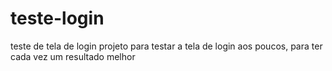 # teste-login
teste de tela de login
projeto para testar  a tela de login aos poucos, para ter cada vez um resultado melhor
